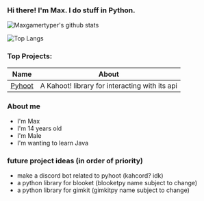 ### Hi there! I'm Max. I do stuff in Python.
![Maxgamertyper's github stats](https://github-readme-stats-sigma-five.vercel.app/api?username=maxgamertyper&theme=algolia&count_private=true)

![Top Langs](https://github-readme-stats-sigma-five.vercel.app/api/top-langs/?username=maxgamertyper&theme=algolia&count_private=true)

### Top Projects:
|Name|About|
|-|-|
|[Pyhoot](https://github.com/maxgamertyper/pyhoot)|A Kahoot! library for interacting with its api|

### About me
* I'm Max 
* I'm 14 years old
* I'm Male
* I'm wanting to learn Java

### future project ideas (in order of priority)
* make a discord bot related to pyhoot (kahcord? idk)
* a python library for blooket (blooketpy name subject to change)
* a python library for gimkit (gimkitpy name subject to change)

<!--
**maxgamertyper/maxgamertyper** is a ✨ _special_ ✨ repository because its `README.md` (this file) appears on your GitHub profile.


Here are some ideas to get you started:

- 🔭 I’m currently working on ...
- 🌱 I’m currently learning ...
- 👯 I’m looking to collaborate on ...
- 🤔 I’m looking for help with ...
- 💬 Ask me about ...
- 📫 How to reach me: ...
- 😄 Pronouns: ...
- ⚡ Fun fact: ...
-->
